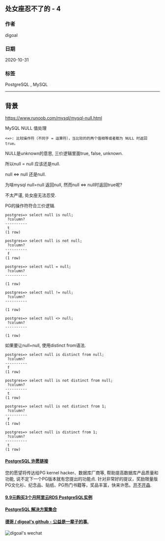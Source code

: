 ## 处女座忍不了的 - 4     
                            
### 作者                            
digoal                            
                            
### 日期                            
2020-10-31                            
                            
### 标签                            
PostgreSQL , MySQL                        
                            
----                            
                            
## 背景        
https://www.runoob.com/mysql/mysql-null.html    
    
MySQL NULL 值处理    
    
```<=>: 比较操作符（不同于 = 运算符），当比较的的两个值相等或者都为 NULL 时返回 true。```    
    
NULL是unknown的意思, 三价逻辑里面true, false, unknown.     
    
所以null = null 应该还是null.    
    
null <=> null 还是null.     
    
为啥mysql null=null 返回null, 然而null <=> null时返回true呢?    
    
不太严谨, 处女座无法忍受.    
    
PG的操作符符合三价逻辑.     
    
```    
postgres=> select null is null;    
 ?column?     
----------    
 t    
(1 row)    
    
postgres=> select null is not null;    
 ?column?     
----------    
 f    
(1 row)    
    
postgres=> select null = null;    
 ?column?     
----------    
     
(1 row)    
    
postgres=> select null != null;    
 ?column?     
----------    
     
(1 row)    
    
postgres=> select null <> null;    
 ?column?     
----------    
     
(1 row)    
```    
    
如果要让null=null, 使用distinct from语法.    
    
```    
postgres=> select null is distinct from null;    
 ?column?     
----------    
 f    
(1 row)    
    
postgres=> select null is not distinct from null;    
 ?column?     
----------    
 t    
(1 row)    
    
postgres=> select null is not distinct from 1;    
 ?column?     
----------    
 f    
(1 row)    
    
postgres=> select null is distinct from 1;    
 ?column?     
----------    
 t    
(1 row)    
```    
    
   
          
  
#### [PostgreSQL 许愿链接](https://github.com/digoal/blog/issues/76 "269ac3d1c492e938c0191101c7238216")
您的愿望将传达给PG kernel hacker、数据库厂商等, 帮助提高数据库产品质量和功能, 说不定下一个PG版本就有您提出的功能点. 针对非常好的提议，奖励限量版PG文化衫、纪念品、贴纸、PG热门书籍等，奖品丰富，快来许愿。[开不开森](https://github.com/digoal/blog/issues/76 "269ac3d1c492e938c0191101c7238216").  
  
  
#### [9.9元购买3个月阿里云RDS PostgreSQL实例](https://www.aliyun.com/database/postgresqlactivity "57258f76c37864c6e6d23383d05714ea")
  
  
#### [PostgreSQL 解决方案集合](https://yq.aliyun.com/topic/118 "40cff096e9ed7122c512b35d8561d9c8")
  
  
#### [德哥 / digoal's github - 公益是一辈子的事.](https://github.com/digoal/blog/blob/master/README.md "22709685feb7cab07d30f30387f0a9ae")
  
  
![digoal's wechat](../pic/digoal_weixin.jpg "f7ad92eeba24523fd47a6e1a0e691b59")
  
